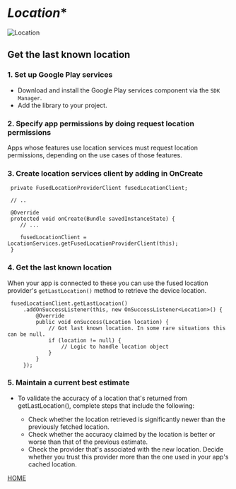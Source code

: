 # *Location**

![Location](https://www.techwebspace.com/wp-content/uploads/2017/11/2017-11-30.jpg)

## **Get the last known location**

### **1. Set up Google Play services**

* Download and install the Google Play services component via the `SDK Manager`.
* Add the library to your project.

### **2. Specify app permissions by doing request location permissions**

Apps whose features use location services must request location permissions, depending on the use cases of those features.

### **3. Create location services client by adding in OnCreate**

```
 private FusedLocationProviderClient fusedLocationClient;

 // ..

 @Override
 protected void onCreate(Bundle savedInstanceState) {
    // ...

    fusedLocationClient = LocationServices.getFusedLocationProviderClient(this);
 }
```

### **4. Get the last known location**

When your app is connected to these you can use the fused location provider's `getLastLocation()` method to retrieve the device location.

   ```
    fusedLocationClient.getLastLocation()
        .addOnSuccessListener(this, new OnSuccessListener<Location>() {
            @Override
            public void onSuccess(Location location) {
                // Got last known location. In some rare situations this can be null.
                if (location != null) {
                    // Logic to handle location object
                }
            }
        });
   ```

### **5. Maintain a current best estimate**

* To validate the accuracy of a location that's returned from getLastLocation(), complete steps that include the following:

  * Check whether the location retrieved is significantly newer than the previously fetched location.
  * Check whether the accuracy claimed by the location is better or worse than that of the previous estimate.
  * Check the provider that's associated with the new location. Decide whether you trust this provider more than the one used in your app's cached location.


[HOME](https://malkhaleel88.github.io/reading-notes)

